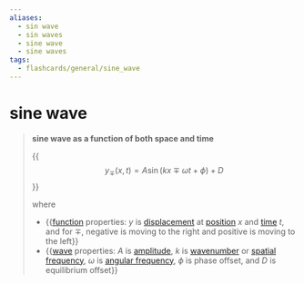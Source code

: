 ```yaml
---
aliases:
  - sin wave
  - sin waves
  - sine wave
  - sine waves
tags:
  - flashcards/general/sine_wave
---
```


# sine wave

> __sine wave as a function of both space and time__
>
> {{$$y_\mp(x, t) = A \sin(kx \mp \omega t + \phi) + D$$}}
>
> where
> - {{[function](function%20(mathematics).md) properties: $y$ is [displacement](displacement%20(geometry).md) at [position](position%20(geometry).md) $x$ and [time](time.md) $t$, and for $\mp$, negative is moving to the right and positive is moving to the left}}
> - {{[wave](wave.md) properties: $A$ is [amplitude](amplitude.md), $k$ is [wavenumber](wavenumber.md) or [spatial frequency](spatial%20frequency.md), $\omega$ is [angular frequency](angular%20frequency.md), $\phi$ is phase offset, and $D$ is equilibrium offset}}
